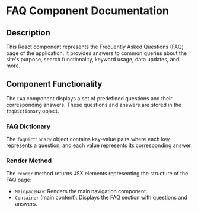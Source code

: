 # FAQ Component Documentation

## Description
This React component represents the Frequently Asked Questions (FAQ) page of the application. It provides answers to common queries about the site's purpose, search functionality, keyword usage, data updates, and more.

## Component Functionality
The `FAQ` component displays a set of predefined questions and their corresponding answers. These questions and answers are stored in the `faqDictionary` object.

### FAQ Dictionary
The `faqDictionary` object contains key-value pairs where each key represents a question, and each value represents its corresponding answer.

### Render Method
The `render` method returns JSX elements representing the structure of the FAQ page:
- `MainpageNav`: Renders the main navigation component.
- `Container` (main content): Displays the FAQ section with questions and answers.

